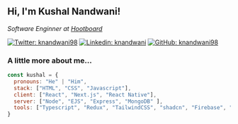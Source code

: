 
<h2> Hi, I'm Kushal Nandwani! </h2>
<p><em>Software Enginner at <a href="https://www.hootboard.com">Hootboard</a> 
</em></p>

[![Twitter: knandwani98](https://img.shields.io/twitter/follow/knandwani98?style=social)](https://twitter.com/knandwani98)
[![Linkedin: knandwani](https://img.shields.io/badge/-knandwani98-blue?style=flat-square&logo=Linkedin&logoColor=white&link=https://www.linkedin.com/in/thaianebraga/)](https://www.linkedin.com/in/kushal-nandwani-303003153/)
[![GitHub: knandwani98](https://img.shields.io/github/followers/thaiane?label=follow&style=social)](https://github.com/knandwani98)


### A little more about me...  

```javascript
const kushal = {
  pronouns: "He" | "Him",
  stack: ["HTML", "CSS", "Javascript"],
  client: ["React", "Next.js", "React Native"],
  server: ["Node", "EJS", "Express", "MongoDB" ],
  tools: ["Typescript", "Redux", "TailwindCSS", "shadcn", "Firebase", "Zod" ],
}
```
